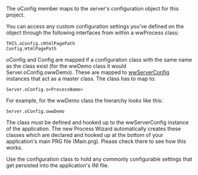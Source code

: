 ﻿The oConfig member maps to the server's configuration object for this project. 

You can access any custom configuration settings you've defined on the object through the following interfaces from within a wwProcess class:

```foxpro
THIS.oConfig.cHtmlPagePath
Config.HtmlPagePath
```

oConfig and Config are mapped if a configuration class with the same name as the class exist (for the wwDemo class it would Server.oConfig.owwDemo). These are mapped to [wwServerConfig](vfps://Topic/_0F20TYJV3) instances that act as a master class. The class has to map to:

```foxpro
Server.oConfig.o<ProcessName>
```

For example, for the wwDemo class the hierarchy looks like this:

```foxpro
Server.oConfig.owwDemo
```

The class must be defined and hooked up to the wwServerConfig instance of the application. The new Process Wizard automatically creates these classes which are declared and hooked up at the bottom of your application's main PRG file (<myapp>Main.prg). Please check there to see how this works.

Use the configuration class to hold any commonly configurable settings that get persisted into the application's INI file.